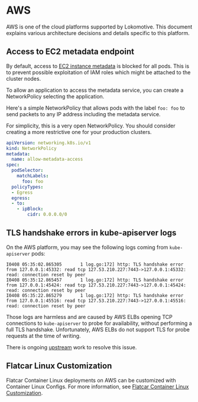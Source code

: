 # AWS

AWS is one of the cloud platforms supported by Lokomotive. This document explains various architecture decisions and details specific to this platform.

## Access to EC2 metadata endpoint

By default, access to [EC2 instance metadata](https://docs.aws.amazon.com/AWSEC2/latest/UserGuide/ec2-instance-metadata.html) is blocked for all pods. This is to prevent possible exploitation of IAM roles which might be attached to the cluster nodes.

To allow an application to access the metadata service, you can create a NetworkPolicy selecting the application.

Here's a simple NetworkPolicy that allows pods with the label `foo: foo` to send packets to any IP address including the metadata service.

For simplicity, this is a very open NetworkPolicy. You should consider creating a more restrictive one for your production clusters.

```yaml
apiVersion: networking.k8s.io/v1
kind: NetworkPolicy
metadata:
  name: allow-metadata-access
spec:
  podSelector:
    matchLabels:
      foo: foo
  policyTypes:
  - Egress
  egress:
  - to:
    - ipBlock:
        cidr: 0.0.0.0/0
```

## TLS handshake errors in kube-apiserver logs

On the AWS platform, you may see the following logs coming from `kube-apiserver` pods:

```
I0408 05:35:02.865305       1 log.go:172] http: TLS handshake error from 127.0.0.1:45332: read tcp 127.53.210.227:7443->127.0.0.1:45332: read: connection reset by peer
I0408 05:35:12.865457       1 log.go:172] http: TLS handshake error from 127.0.0.1:45424: read tcp 127.53.210.227:7443->127.0.0.1:45424: read: connection reset by peer
I0408 05:35:22.865279       1 log.go:172] http: TLS handshake error from 127.0.0.1:45516: read tcp 127.53.210.227:7443->127.0.0.1:45516: read: connection reset by peer
```

Those logs are harmless and are caused by AWS ELBs opening TCP connections to `kube-apiserver` to probe for availability, without performing a full TLS handshake. Unfortunately, AWS ELBs do not support TLS for probe requests at the time of writing.

There is ongoing [upstream](https://github.com/kubernetes/kubernetes/pull/91277) work to resolve this issue.

## Flatcar Linux Customization

Flatcar Container Linux deployments on AWS can be customized with Container Linux Configs.
For more information, see [Flatcar Container Linux Customization](/docs/concepts/flatcar-container-linux.md#Customization).